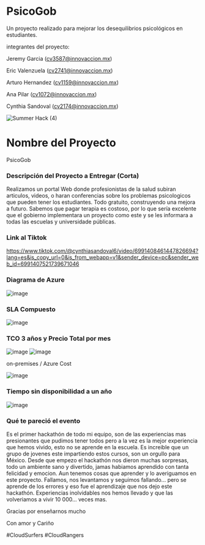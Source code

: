 # PsicoGob
Un proyecto realizado para mejorar los desequilibrios psicológicos en estudiantes.

integrantes del proyecto:

Jeremy Garcia (cv3587@innovaccion.mx)

Eric Valenzuela  (cv2741@innovaccion.mx)

Arturo Hernandez  (cv1159@innovaccion.mx)

Ana Pilar    (cv1072@innovaccion.mx)

Cynthia Sandoval (cv2174@innovaccion.mx)
 

![Summer Hack (4)](https://user-images.githubusercontent.com/9124597/127756851-c8627116-f177-4198-966d-9003016d2060.png)

# Nombre del Proyecto


PsicoGob

### Descripción del Proyecto a Entregar (Corta)


Realizamos un portal Web donde profesionistas de la salud subiran articulos, videos, o haran conferencias sobre los problemas psicologicos
que pueden tener los estudiantes. Todo gratuito, construyendo una mejora a futuro.
Sabemos que pagar terapia es costoso, por lo que sería excelente que el gobierno implementara un proyecto como este y se les informara a todas
las escuelas y universidade públicas.


### Link al Tiktok

https://www.tiktok.com/@cynthiasandoval6/video/6991408461447826694?lang=es&is_copy_url=0&is_from_webapp=v1&sender_device=pc&sender_web_id=6991407521739671046



### Diagrama de Azure


![image](https://user-images.githubusercontent.com/86864018/127768102-7f1a2ccf-5e0a-4668-bae5-256eaab68c7e.png)


### SLA Compuesto

![image](https://user-images.githubusercontent.com/86864018/127768708-8be00a0d-733e-4ecf-b7e1-ee270ffb56b5.png)


### TCO 3 años y Precio Total por mes


![image](https://user-images.githubusercontent.com/86864018/127768294-489ab9a1-cc8b-4395-951a-482c9d3cdec7.png)
![image](https://user-images.githubusercontent.com/86864018/127768512-082167d7-8fec-40ab-bc6c-f4eb313eec1f.png)

on-premises                      /                       Azure Cost
 
![image](https://user-images.githubusercontent.com/86864018/127768525-da7378b0-cd84-4674-be51-6b85b16def9c.png)



### Tiempo sin disponibilidad a un año


![image](https://user-images.githubusercontent.com/86864018/127768725-f19fd4fa-ddeb-42f4-b0ac-e431a8b5441a.png)



### Qué te pareció el evento


Es el primer hackathón de todo mi equipo, son de las experiencias mas presionantes que pudimos tener todos
pero a la vez es la mejor experiencia que hemos vivido, esto no se aprende en la escuela.
Es increible que un grupo de jovenes este impartiendo estos cursos, son un orgullo para México.
Desde que empezo el hackathón nos dieron muchas sorpresas, todo un ambiente sano y divertido, jamas habiamos aprendido
con tanta felicidad y emocion. Aun tenemos cosas que aprender y lo averiguamos en este proyecto. Fallamos, nos levantamos y seguimos fallando...
pero se aprende de los errores y eso fue el aprendizaje que nos dejo este hackathón.
Experiencias inolvidables nos hemos llevado y que las volveriamos a vivir 10 000... veces mas.

Gracias por enseñarnos mucho

Con amor y Cariño

#CloudSurfers #CloudRangers
